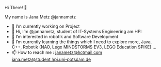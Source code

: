 
Hi There! 👋

My name is Jana Metz @jannametz

- 🔭 I’m currently working on Project  
- 👋 Hi, I’m @jannametz, student of IT-Systems Engineering am HPI
- 👀 I’m interested in robotik and Software Development
- 🌱 I’m currently learning the things which I need to explore more, Java, C++, Robotik (NAO, Lego MINDSTORMS EV3, LEGO Education SPIKE) ...
- 📫 How to reach me : janametz@hotmail.com
                       jana.metz@student.hpi.uni-potsdam.de
